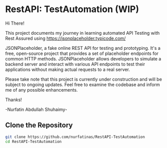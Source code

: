 # RestAPI: TestAutomation (WIP)


Hi There! 

This project documents my journey in learning automated API Testing with Rest Assured using https://jsonplaceholder.typicode.com/

JSONPlaceholder, a fake online REST API for testing and prototyping. It's a free, open-source project that provides a set of placeholder endpoints for common HTTP methods. 
JSONPlaceholder allows developers to simulate a backend server and interact with various API endpoints to test their applications without making actual requests to a real server.

Please take note that this project is currently under construction and will be subject to ongoing updates. Feel free to examine the codebase and inform me of any possible enhancements.

Thanks!

-Nurfatin Abdullah Shuhaimy-

## Clone the Repository
```bash
git clone https://github.com/nurfatinas/RestAPI-TestAutomation
cd RestAPI-TestAutomation

